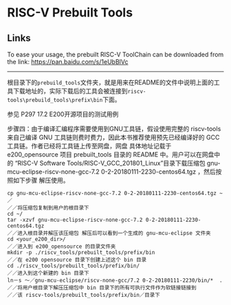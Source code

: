 RISC-V Prebuilt Tools
================

Links
-----------

To ease your usage, the prebuilt RISC-V ToolChain can be downloaded from the link: https://pan.baidu.com/s/1eUbBlVc

-----------
根目录下的`prebuild_tools`文件夹，就是用来在README的文件中说明上面的工具下载地址的，实际下载后的工具会被连接到`riscv-tools\prebuild_tools\prefix\bin`下面。

参见 P297 17.2 E200开源项目的测试用例

步骤四：由于编译汇编程序需要使用到GNU工具链，假设使用完整的 riscv-tools 来自己编译 GNU
工具链则费时费力，因此本书推荐使用预先已经编译好的 GCC 工具链。作者已经将工具链上传至网盘，网盘
具体地址记载于 e200_opensource 项目 prebuilt_tools 目录的 README 中。用户可以在网盘中的
“RISC-V Software Tools/RISC-V_GCC_201801_Linux”目录下载压缩包
gnu-mcu-eclipse-riscv-none-gcc-7.2 0-2-20180111-2230-centos64.tgz ，然后按照如下步骤
解压使用。

```
cp gnu-mcu-eclipse-riscv-none-gcc-7.2 0-2-20180111-2230-centos64.tgz ~／
／／将压缩包复制到用户的根目录下
cd ~/ 
tar -xzvf gnu-mcu-eclipse-riscv-none-gcc-7.2 0-2-20180111-2230-centos64.tgz
／／进入根目录并解压该压缩包 解压后可以看到一个生成的 gnu-mcu-eclipse 文件夹
cd <your_e200_dir>/ 
／／进入到 e200_opensource 的目录文件夹
mkdir -p ./riscv_tools/prebuilt_tools/prefix/bin 
／／在 e200 opensource 目录下创建上述这个 bin 目录
cd ./riscv_tools/prebuilt_tools/prefix/bin/
／／进入到这个新建的 bin 目录下
ln－s ～／gnu-mcu-eclipse/riscv-none-gcc/7.2 0-2-20180111-2230/bin/*  .
／／将用户根目录下解压压缩包中 bin 目录下的所有可执行文件作为软链接链接到
／／该 riscv-tools/prebuilt_tools/prefix/bin／目录下
```
